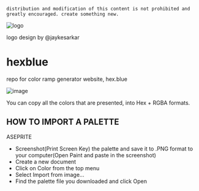 `distribution and modification of this content is not prohibited and greatly encouraged. create something new.`

![logo](https://github.com/calvinmorett/hexblue/assets/11654917/c550a5b2-b1ad-42b7-a278-4eeea0b92ac7)

logo design by @jaykesarkar

# hexblue
repo for color ramp generator website, hex.blue

![image](https://github.com/calvinmorett/hexblue/assets/11654917/0a34d240-36e2-4f57-8f21-06844067d56c)

You can copy all the colors that are presented, into Hex + RGBA formats.

HOW TO IMPORT A PALETTE
----
ASEPRITE

- Screenshot(Print Screen Key) the palette and save it to .PNG format to your computer(Open Paint and paste in the screenshot)
- Create a new document
- Click on Color from the top menu
- Select Import from image...
- Find the palette file you downloaded and click Open
